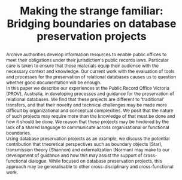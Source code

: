 ---
abstract: 'Archive authorities develop information resources to enable public offices
  to meet their obligations under their jurisdiction''s public records laws. Particular
  care is taken to ensure that these materials equip their audience with the necessary
  context and knowledge. Our current work with the evaluation of tools and processes
  for the preservation of relational databases causes us to question whether good
  documentation will be enough.


  In this paper we describe our experiences at the Public Record

  Office Victoria (PROV), Australia, in developing processes and guidance for the
  preservation of relational databases. We find that these projects are different
  to ‘traditional’ transfers, and that their novelty and technical challenges may
  be made more difficult by organizational and conceptual complexities. We posit that
  the nature of such projects may require more than the knowledge of that must be
  done and how it should be done. We reason that these projects may be hindered by
  the lack of a shared language to communicate across organisational or functional
  boundaries.


  Using database preservation projects as an example, we discuss the potential contribution
  that theoretical perspectives such as boundary objects (Star), transmission theory
  (Shannon) and externalization (Norman) may make to our development of guidance and
  how this may assist the support of cross-functional dialogue. While focused on database
  preservation projects, this approach may be generalisable to other cross-disciplinary
  and cross-functional work.'
creators:
- Francis, Peter
- Kong, Alan
date: null
document_url: https://services.phaidra.univie.ac.at/api/object/o:378076/download
grand_parent: iPRES
institutions: []
keywords:
- boundary objects
- public records
- database preservation
- siard
landing_page_url: https://phaidra.univie.ac.at/o:378076
language: eng
layout: publication
license: CC BY-NC-SA 3.0 AT
notes_url: null
parent: iPRES 2014
presentation_url: null
publication_type: paper
size: 320280
source_name: iPRES
title: 'Making the strange familiar: Bridging boundaries on database preservation
  projects'
year: 2014
---